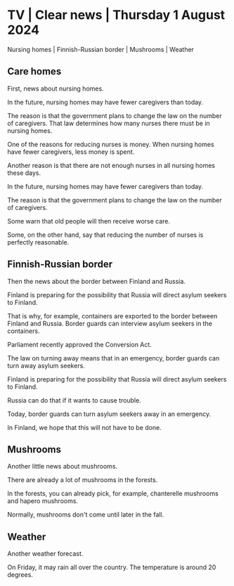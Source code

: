 # TV \| Clear news \| Thursday 1 August 2024

Nursing homes \| Finnish-Russian border \| Mushrooms \| Weather

## Care homes

First, news about nursing homes.

In the future, nursing homes may have fewer caregivers than today.

The reason is that the government plans to change the law on the number of caregivers. That law determines how many nurses there must be in nursing homes.

One of the reasons for reducing nurses is money. When nursing homes have fewer caregivers, less money is spent.

Another reason is that there are not enough nurses in all nursing homes these days.

In the future, nursing homes may have fewer caregivers than today.

The reason is that the government plans to change the law on the number of caregivers.

Some warn that old people will then receive worse care.

Some, on the other hand, say that reducing the number of nurses is perfectly reasonable.

## Finnish-Russian border

Then the news about the border between Finland and Russia.

Finland is preparing for the possibility that Russia will direct asylum seekers to Finland.

That is why, for example, containers are exported to the border between Finland and Russia. Border guards can interview asylum seekers in the containers.

Parliament recently approved the Conversion Act.

The law on turning away means that in an emergency, border guards can turn away asylum seekers.

Finland is preparing for the possibility that Russia will direct asylum seekers to Finland.

Russia can do that if it wants to cause trouble.

Today, border guards can turn asylum seekers away in an emergency.

In Finland, we hope that this will not have to be done.

## Mushrooms

Another little news about mushrooms.

There are already a lot of mushrooms in the forests.

In the forests, you can already pick, for example, chanterelle mushrooms and hapero mushrooms.

Normally, mushrooms don't come until later in the fall.

## Weather

Another weather forecast.

On Friday, it may rain all over the country. The temperature is around 20 degrees.
